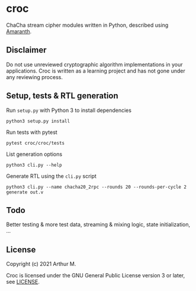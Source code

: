# croc

ChaCha stream cipher modules written in Python, described using
[Amaranth](https://github.com/amaranth-lang/amaranth/).

## Disclaimer

Do not use unreviewed cryptographic algorithm implementations in your applications.
Croc is written as a learning project and has not gone under any reviewing process.

## Setup, tests & RTL generation

Run `setup.py` with Python 3 to install dependencies

`python3 setup.py install`

Run tests with pytest

`pytest croc/croc/tests`

List generation options

`python3 cli.py --help`

Generate RTL using the `cli.py` script

`python3 cli.py --name chacha20_2rpc --rounds 20 --rounds-per-cycle 2 generate out.v`

## Todo

Better testing & more test data, streaming & mixing logic, state initialization, ...

## License

Copyright (c) 2021 Arthur M.

Croc is licensed under the GNU General Public License version 3 or later, see
[LICENSE](./LICENSE).
